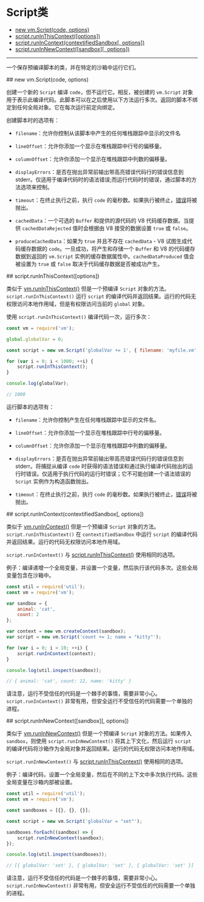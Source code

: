 # Script类

* [new vm.Script(code, options)](#new_vm_Script)
* [script.runInThisContext([options])](#runInThisContext)
* [script.runInContext(contextifiedSandbox[, options])](#runInContext)
* [script.runInNewContext([sandbox][, options])](#runInNewContext)

--------------------------------------------------


一个保存预编译脚本的类，并在特定的沙箱中运行它们。

<div id="new_vm_Script" class="anchor"></div>
## new vm.Script(code, options)

创建一个新的 `Script` 编译 `code`，但不运行它。相反，被创建的 `vm.Script` 对象用于表示此编译代码。此脚本可以在之后使用以下方法运行多次。返回的脚本不绑定到任何全局对象。它在每次运行前定向绑定。

创建脚本时的选项有：

* `filename`：允许你控制从该脚本中产生的任何堆栈跟踪中显示的文件名

* `lineOffset`：允许你添加一个显示在堆栈跟踪中行号的偏移量。

* `columnOffset`：允许你添加一个显示在堆栈跟踪中列数的偏移量。

* `displayErrors`：是否在抛出异常前输出带高亮错误代码行的错误信息到 stderr。仅适用于编译代码时的语法错误;而运行代码时的错误，通过脚本的方法选项来控制。

* `timeout`：在终止执行之前，执行 `code` 的毫秒数。如果执行被终止，[错误](../errors/class_Error.md#)将被抛出。

* `cachedData`：一个可选的 `Buffer` 和提供的源代码的 V8 代码缓存数据。当提供 `cachedDataRejected` 值时会根据由 V8 接受的数据设置 `true` 或 `false`。

* `produceCachedData`：如果为 `true` 并且不存在 `cachedData` - V8 试图生成代码缓存数据的 `code`。一旦成功，将产生和存储一个 `Buffer` 和 V8 的代码缓存数据到返回的 `vm.Script` 实例的缓存数据属性中。`cachedDataProduced` 值会被设置为 `true` 或 `false` 取决于代码缓存数据是否被成功产生。


<div id="runInThisContext" class="anchor"></div>
## script.runInThisContext([options])

类似于 [vm.runInThisContext()](./vm.md#runInThisContext) 但是一个预编译 `Script` 对象的方法。`script.runInThisContext()` 运行 `script` 的编译代码并返回结果。运行的代码无权限访问本地作用域，但是有权限访问当前的 `global` 对象。

使用 `script.runInThisContext()` 编译代码一次，运行多次：

``` javascript
const vm = require('vm');

global.globalVar = 0;

const script = new vm.Script('globalVar += 1', { filename: 'myfile.vm' });

for (var i = 0; i < 1000; ++i) {
    script.runInThisContext();
}

console.log(globalVar);

// 1000
```

运行脚本的选项有：

* `filename`：允许你控制产生在任何堆栈跟踪中显示的文件名。

* `lineOffset`：允许你添加一个显示在堆栈跟踪中行号的偏移量。

* `columnOffset`：允许你添加一个显示在堆栈跟踪中列数的偏移量。

* `displayErrors`：是否在抛出异常前输出带高亮错误代码行的错误信息到 stderr。将捕捉从编译 `code` 时获得的语法错误和通过执行编译代码抛出的运行时错误。仅适用于执行代码的运行时错误；它不可能创建一个语法错误的 `Script` 实例作为构造函数抛出。

* `timeout`：在终止执行之前，执行 `code` 的毫秒数。如果执行被终止，[错误](../errors/class_Error.md#)将被抛出。


<div id="runInContext" class="anchor"></div>
## script.runInContext(contextifiedSandbox[, options])

类似于 [vm.runInContext()](./vm.md#runInContext) 但是一个预编译 `Script` 对象的方法。`script.runInThisContext()` 在 `contextifiedSandbox` 中运行 `script` 的编译代码并返回结果。运行的代码无权限访问本地作用域。

`script.runInContext()` 与 [script.runInThisContext()](#runInThisContext) 使用相同的选项。

例子：编译递增一个全局变量，并设置一个变量，然后执行该代码多次。这些全局变量包含在沙箱中。

``` javascript
const util = require('util');
const vm = require('vm');

var sandbox = {
    animal: 'cat',
    count: 2
};

var context = new vm.createContext(sandbox);
var script = new vm.Script('count += 1; name = "kitty"');

for (var i = 0; i < 10; ++i) {
    script.runInContext(context);
}

console.log(util.inspect(sandbox));

// { animal: 'cat', count: 12, name: 'kitty' }
```

请注意，运行不受信任的代码是一个棘手的事情，需要非常小心。`script.runInContext()` 非常有用，但安全运行不受信任的代码需要一个单独的进程。


<div id="runInNewContext" class="anchor"></div>
## script.runInNewContext([sandbox][, options])

类似于 [vm.runInNewContext()](./vm.md#runInNewContext) 但是一个预编译 `Script` 对象的方法。如果传入 `sandbox`，则使用 `script.runInNewContext()` 将其上下文化，然后运行 `script` 的编译代码将沙箱作为全局对象并返回结果。运行的代码无权限访问本地作用域。

`script.runInNewContext()` 与 [script.runInThisContext()](#runInThisContext) 使用相同的选项。

例子：编译代码，设置一个全局变量，然后在不同的上下文中多次执行代码。这些全局变量在沙箱内部被设置。

``` javascript
const util = require('util');
const vm = require('vm');

const sandboxes = [{}, {}, {}];

const script = new vm.Script('globalVar = "set"');

sandboxes.forEach((sandbox) => {
    script.runInNewContext(sandbox);
});

console.log(util.inspect(sandboxes));

// [{ globalVar: 'set' }, { globalVar: 'set' }, { globalVar: 'set' }]
```

请注意，运行不受信任的代码是一个棘手的事情，需要非常小心。`script.runInNewContext()` 非常有用，但安全运行不受信任的代码需要一个单独的进程。